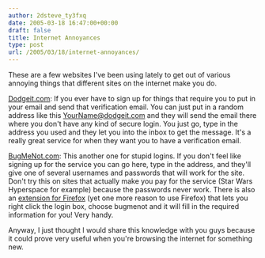 ```yaml
---
author: 2dsteve_ty3fxq
date: 2005-03-18 16:47:00+00:00
draft: false
title: Internet Annoyances
type: post
url: /2005/03/18/internet-annoyances/
---
```


These are a few websites I've been using lately to get out of various annoying things that different sites on the internet make you do.

[Dodgeit.com](http://www.dodgeit.com): If you ever have to sign up for things that require you to put in your email and send that verification email. You can just put in a random address like this YourName@dodgeit.com and they will send the email there where you don't have any kind of secure login. You just go, type in the address you used and they let you into the inbox to get the message. It's a really great service for when they want you to have a verification email.

[BugMeNot.com](http://www.bugmenot.com): This another one for stupid logins. If you don't feel like signing up for the service you can go here, type in the address, and they'll give one of several usernames and passwords that will work for the site. Don't try this on sites that actually make you pay for the service (Star Wars Hyperspace for example) because the passwords never work. There is also an [extension for Firefox](http://roachfiend.com/archives/2005/02/07/bugmenot/) (yet one more reason to use Firefox) that lets you right click the login box, choose bugmenot and it will fill in the required information for you! Very handy.

Anyway, I just thought I would share this knowledge with you guys because it could prove very useful when you're browsing the internet for something new.
